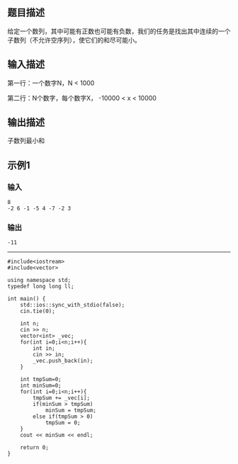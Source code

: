 ## 题目描述

给定一个数列，其中可能有正数也可能有负数，我们的任务是找出其中连续的一个子数列（不允许空序列），使它们的和尽可能小。

## 输入描述

第一行：一个数字N，N < 1000

第二行：N个数字，每个数字X， -10000 < x < 10000

## 输出描述

子数列最小和

## 示例1

### 输入

	8
	-2 6 -1 -5 4 -7 -2 3

### 输出
	-11

----

	#include<iostream>
	#include<vector>
	
	using namespace std;
	typedef long long ll;
	
	int main() {
	    std::ios::sync_with_stdio(false);
	    cin.tie(0);
	
		int n;
	    cin >> n;
	    vector<int> _vec;
	    for(int i=0;i<n;i++){
	        int in;
	        cin >> in;
	        _vec.push_back(in);
	    }
	
	    int tmpSum=0;
	    int minSum=0;
	    for(int i=0;i<n;i++){
	        tmpSum += _vec[i];
	        if(minSum > tmpSum)
	            minSum = tmpSum;
	        else if(tmpSum > 0)
	            tmpSum = 0;
	    }
	    cout << minSum << endl;    
	
	    return 0;
	}
